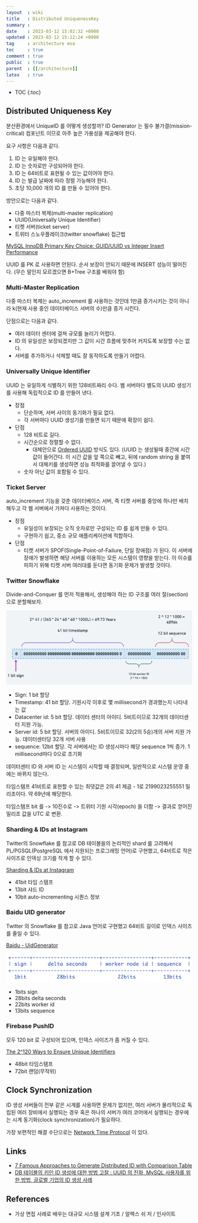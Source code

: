 ```yaml
---
layout  : wiki
title   : Distributed UniquenessKey
summary : 
date    : 2023-03-12 15:02:32 +0900
updated : 2023-03-12 15:12:24 +0900
tag     : architecture msa
toc     : true
comment : true
public  : true
parent  : [[/architecture]]
latex   : true
---
```

* TOC
{:toc}

## Distributed Uniqueness Key

분산환경에서 UniqueID 를 어떻게 생성할까? ID Generator 는 필수 불가결(mission-critical) 컴포넌트 이므로 아주 높은 가용성을 제공해야 한다.

요구 사항은 다음과 같다.

1. ID 는 유일해야 한다.
2. ID 는 숫자로만 구성되어야 한다.
3. ID 는 64비트로 표현될 수 있는 값이어야 한다.
4. ID 는 발급 날짜에 따라 정렬 가능해야 한다.
5. 초당 10,000 개의 ID 를 만들 수 있어야 한다.

방안으로는 다음과 같다.

- 다중 마스터 복제(multi-master replication)
- UUID(Universally Unique Identifier)
- 티켓 서버(ticket server)
- 트위터 스노우플레이크(twitter snowflake) 접근법

[MySQL InnoDB Primary Key Choice: GUID/UUID vs Integer Insert Performance](https://kccoder.com/mysql/uuid-vs-int-insert-performance/)

UUID 를 PK 로 사용하면 안된다. 순서 보장이 안되기 때문에 INSERT 성능이 떨어진다. (무슨 말인지 모르겠으면 B+Tree 구조를 배워야 함)

### Multi-Master Replication

다중 마스터 복제는 auto_increment 를 사용하는 것인데 1만큼 증가시키는 것이 아니라 k(현재 사용 중인 데이터베이스 서버의 수)만큼 증가 시킨다.

단점으로는 다음과 같다.
- 여러 데이터 센터에 걸쳐 규모를 늘리기 어렵다.
- ID 의 유일성은 보장되겠지만 그 값이 시간 흐름에 맞추어 커지도록 보장할 수는 없다.
- 서버를 추가하거나 삭제할 때도 잘 동작하도록 만들기 어렵다.

### Universally Unique Identifier

UUID 는 유일하게 식별하기 위한 128비트짜리 수다. 웹 서버마다 별도의 UUID 생성기를 사용해 독립적으로 ID 를 만들어 낸다.

- 장점
    - 단순하며, 서버 사이의 동기화가 필요 없다.
    - 각 서버마다 UUID 생성기를 만들면 되기 때문에 확장이 쉽다.
- 단점
    - 128 비트로 길다.
    - 시간순으로 정렬할 수 없다.
        - 대체안으로 [Ordered UUID](https://baekjungho.github.io/wiki/database/database-surrogatekey/#ordered-uuid) 방식도 있다. (UUID 는 생성될때 중간에 시간 값이 들어간다. 이 시간 값을 앞 쪽으로 빼고, 뒤에 random string 을 붙여서 대체키를 생성하면 성능 최적화를 끌어낼 수 있다.)
    - 숫자 아닌 값이 포함될 수 있다.

### Ticket Server

auto_increment 기능을 갖춘 데이터베이스 서버, 즉 티켓 서버를 중앙에 하나만 배치해두고 각 웹 서버에서 가져다 사용하는 것이다.

- 장점
    - 유일성이 보장되는 오직 숫자로만 구성되는 ID 를 쉽게 만들 수 있다.
    - 구현하기 쉽고, 중소 규모 애플리케이션에 적합하다.
- 단점
    - 티켓 서버가 SPOF(Single-Point-of-Failure, 단일 장애점) 가 된다. 이 서버에 장애가 발생하면 해당 서버를 이용하는 모든 시스템이 영향을 받는다. 이 이슈를 피하기 위해 티켓 서버 여러대를 둔다면 동기화 문제가 발생할 것이다.

### Twitter Snowflake

Divide-and-Conquer 를 먼저 적용해서, 생성해야 하는 ID 구조를 여러 절(section)으로 분할해보자.

![](/resource/wiki/architecture-distributed-pk/snowflake.png)

- Sign: 1 bit 할당
- Timestamp: 41 bit 할당. 기원시각 이후로 몇 millisecond가 경과했는지 나타내는 값
- Datacenter id: 5 bit 할당. 데이터 센터의 아이디. 5비트이므로 32개의 데이터센터 지원 가능.
- Server id: 5 bit 할당. 서버의 아이디. 5비트이므로 32(2의 5승)개의 서버 지원 가능. 데이터센터당 32개 서버 사용
- sequence: 12bit 할당. 각 서버에서는 ID 생성시마다 해당 sequence 1씩 증가. 1 millisecond마다 0으로 초기화

데이터센터 ID 와 서버 ID 는 시스템이 시작할 때 결정되며, 일반적으로 시스템 운영 중에는 바뀌지 않는다.

타임스탬프 41비트로 표현할 수 있는 최댓값은 2의 41 제곱 - 1로 2199023255551 밀리초이다. 약 69년에 해당한다.

타임스탬프 bit 를 -> 10진수로 -> 트위터 기원 시각(epoch) 을 더함 -> 결과로 얻어진 밀리초 값을 UTC 로 변환.

### Sharding & IDs at Instagram

Twitter의 Snowflake 를 참고로 DB 테이블을의 논리적인 shard 를 고려해서 PL/PGSQL(PostgreSQL 에서 지원되는 프로그래밍 언어)로 구현했고, 64비트로 작은 사이즈로 인덱싱 크기를 작게 할 수 있다.

[Sharding & IDs at Instagram](https://instagram-engineering.com/sharding-ids-at-instagram-1cf5a71e5a5c)

- 41bit 타임 스탬프
- 13bit 샤드 ID
- 10bit auto-incrementing 시퀀스 정보

### Baidu UID generator

Twitter 의 Snowflake 를 참고로 Java 언어로 구현했고 64비트 길이로 인덱스 사이즈를 줄일 수 있다.

[Baidu - UidGenerator](https://github.com/baidu/uid-generator)

![](/resource/wiki/architecture-distributed-pk/baidu.png)

- 1bits sign
- 28bits delta seconds
- 22bits worker id
- 13bits sequence

### Firebase PushID

모두 120 bit 로 구성되어 있으며, 인덱스 사이즈가 좀 커질 수 있다.

[The 2^120 Ways to Ensure Unique Identifiers](https://firebase.blog/posts/2015/02/the-2120-ways-to-ensure-unique_68)

- 48bit 타임스탬프
- 72bit 랜덤(무작위)

## Clock Synchronization

ID 생성 서버들이 전부 같은 시계를 사용하면 문제가 없지만, 여러 서버가 물리적으로 독립된 여러 장비에서 실행되는 경우 혹은 하나의 서버가 여러 코어에서 실행되는 경우에는 시계 동기화(clock synchronization)가 필요하다.

가장 보편적인 해결 수단으로는 [Network Time Protocol](https://en.wikipedia.org/wiki/Network_Time_Protocol) 이 있다.

## Links

- [7 Famous Approaches to Generate Distributed ID with Comparison Table](https://blog.devgenius.io/7-famous-approaches-to-generate-distributed-id-with-comparison-table-af89afe4601f)
- [DB 테이블의 키인 ID 생성에 대한 방법 고찰 : UUID 의 진화, MySQL 사용자를 위한 방법, 글로벌 기업의 ID 생성 사례](https://www.mimul.com/blog/id-generation-in-mysql/)

## References

- 가상 면접 사례로 배우는 대규모 시스템 설계 기초 / 알렉스 쉬 저 / 인사이트